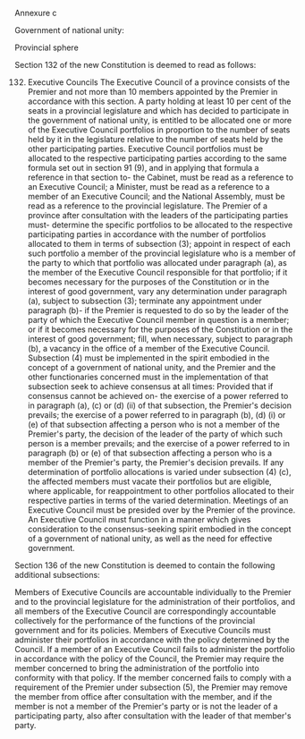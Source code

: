 Annexure c


Government of national unity:

Provincial sphere

Section 132 of the new Constitution is deemed to read as follows:

132. Executive Councils
The Executive Council of a province consists of the Premier and not more than 10 members appointed by the Premier in accordance with this section.
A party holding at least 10 per cent of the seats in a provincial legislature and which has decided to participate in the government of national unity, is entitled to be allocated one or more of the Executive Council portfolios in proportion to the number of seats held by it in the legislature relative to the number of seats held by the other participating parties.
Executive Council portfolios must be allocated to the respective participating parties according to the same formula set out in section 91 (9), and in applying that formula a reference in that section to-
the Cabinet, must be read as a reference to an Executive Council;
a Minister, must be read as a reference to a member of an Executive Council; and
the National Assembly, must be read as a reference to the provincial legislature.
The Premier of a province after consultation with the leaders of the participating parties must-
determine the specific portfolios to be allocated to the respective participating parties in accordance with the number of portfolios allocated to them in terms of subsection (3);
appoint in respect of each such portfolio a member of the provincial legislature who is a member of the party to which that portfolio was allocated under paragraph (a), as the member of the Executive Council responsible for that portfolio;
if it becomes necessary for the purposes of the Constitution or in the interest of good government, vary any determination under paragraph (a), subject to subsection (3);
terminate any appointment under paragraph (b)-
if the Premier is requested to do so by the leader of the party of which the Executive Council member in question is a member; or
if it becomes necessary for the purposes of the Constitution or in the interest of good government;
fill, when necessary, subject to paragraph (b), a vacancy in the office of a member of the Executive Council.
Subsection (4) must be implemented in the spirit embodied in the concept of a government of national unity, and the Premier and the other functionaries concerned must in the implementation of that subsection seek to achieve consensus at all times: Provided that if consensus cannot be achieved on-
the exercise of a power referred to in paragraph (a), (c) or (d) (ii) of that subsection, the Premier's decision prevails;
the exercise of a power referred to in paragraph (b), (d) (i) or (e) of that subsection affecting a person who is not a member of the Premier's party, the decision of the leader of the party of which such person is a member prevails; and
the exercise of a power referred to in paragraph (b) or (e) of that subsection affecting a person who is a member of the Premier's party, the Premier's decision prevails.
If any determination of portfolio allocations is varied under subsection (4) (c), the affected members must vacate their portfolios but are eligible, where applicable, for reappointment to other portfolios allocated to their respective parties in terms of the varied determination.
Meetings of an Executive Council must be presided over by the Premier of the province.
An Executive Council must function in a manner which gives consideration to the consensus-seeking spirit embodied in the concept of a government of national unity, as well as the need for effective government.

Section 136 of the new Constitution is deemed to contain the following additional subsections:

Members of Executive Councils are accountable individually to the Premier and to the provincial legislature for the administration of their portfolios, and all members of the Executive Council are correspondingly accountable collectively for the performance of the functions of the provincial government and for its policies.
Members of Executive Councils must administer their portfolios in accordance with the policy determined by the Council.
If a member of an Executive Council fails to administer the portfolio in accordance with the policy of the Council, the Premier may require the member concerned to bring the administration of the portfolio into conformity with that policy.
If the member concerned fails to comply with a requirement of the Premier under subsection (5), the Premier may remove the member from office after consultation with the member, and if the member is not a member of the Premier's party or is not the leader of a participating party, also after consultation with the leader of that member's party.



